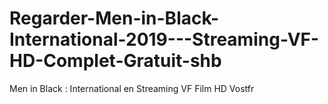 # Regarder-Men-in-Black-International-2019---Streaming-VF-HD-Complet-Gratuit-shb
Men in Black : International en Streaming VF Film HD Vostfr
